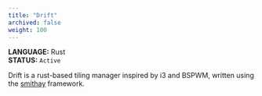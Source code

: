 ```yaml
---
title: "Drift"
archived: false
weight: 100
---
```

**LANGUAGE:** Rust   
**STATUS:** `Active`

Drift is a rust-based tiling manager inspired by i3 and BSPWM, written using the [smithay](https://github.com/Smithay/smithay) framework.
